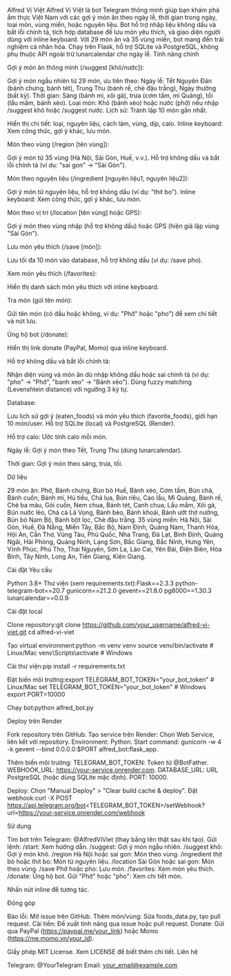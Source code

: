 Alfred Vị Việt
Alfred Vị Việt là bot Telegram thông minh giúp bạn khám phá ẩm thực Việt Nam với các gợi ý món ăn theo ngày lễ, thời gian trong ngày, loại món, vùng miền, hoặc nguyên liệu. Bot hỗ trợ nhập liệu không dấu và bắt lỗi chính tả, tích hợp database để lưu món yêu thích, và giao diện người dùng với inline keyboard. Với 29 món ăn và 35 vùng miền, bot mang đến trải nghiệm cá nhân hóa. Chạy trên Flask, hỗ trợ SQLite và PostgreSQL, không phụ thuộc API ngoài trừ lunarcalendar cho ngày lễ.
Tính năng chính

Gợi ý món ăn thông minh (/suggest [khô/nước]):

Gợi ý món ngẫu nhiên từ 29 món, ưu tiên theo:
Ngày lễ: Tết Nguyên Đán (bánh chưng, bánh tét), Trung Thu (bánh rế, chè đậu trắng), Ngày thường (bất kỳ).
Thời gian: Sáng (bánh mì, xôi gà), trưa (cơm tấm, mì Quảng), tối (lẩu mắm, bánh xèo).
Loại món: Khô (bánh xèo) hoặc nước (phở) nếu nhập /suggest khô hoặc /suggest nước.
Lịch sử: Tránh lặp 10 món gần nhất.


Hiển thị chi tiết: loại, nguyên liệu, cách làm, vùng, dịp, calo.
Inline keyboard: Xem công thức, gợi ý khác, lưu món.


Món theo vùng (/region [tên vùng]):

Gợi ý món từ 35 vùng (Hà Nội, Sài Gòn, Huế, v.v.).
Hỗ trợ không dấu và bắt lỗi chính tả (ví dụ: "sai gon" → "Sài Gòn").


Món theo nguyên liệu (/ingredient [nguyên liệu1, nguyên liệu2]):

Gợi ý món từ nguyên liệu, hỗ trợ không dấu (ví dụ: "thit bo").
Inline keyboard: Xem công thức, gợi ý khác, lưu món.


Món theo vị trí (/location [tên vùng] hoặc GPS):

Gợi ý món theo vùng nhập (hỗ trợ không dấu) hoặc GPS (hiện giả lập vùng "Sài Gòn").


Lưu món yêu thích (/save [món]):

Lưu tối đa 10 món vào database, hỗ trợ không dấu (ví dụ: /save pho).


Xem món yêu thích (/favorites):

Hiển thị danh sách món yêu thích với inline keyboard.


Tra món (gửi tên món):

Gửi tên món (có dấu hoặc không, ví dụ: "Phở" hoặc "pho") để xem chi tiết và nút lưu.


Ủng hộ bot (/donate):

Hiển thị link donate (PayPal, Momo) qua inline keyboard.


Hỗ trợ không dấu và bắt lỗi chính tả:

Nhận diện vùng và món ăn dù nhập không dấu hoặc sai chính tả (ví dụ: "pho" → "Phở", "banh xeo" → "Bánh xèo").
Dùng fuzzy matching (Levenshtein distance) với ngưỡng 3 ký tự.


Database:

Lưu lịch sử gợi ý (eaten_foods) và món yêu thích (favorite_foods), giới hạn 10 món/user.
Hỗ trợ SQLite (local) và PostgreSQL (Render).


Hỗ trợ calo: Ước tính calo mỗi món.

Ngày lễ: Gợi ý món theo Tết, Trung Thu (dùng lunarcalendar).

Thời gian: Gợi ý món theo sáng, trưa, tối.


Dữ liệu

29 món ăn: Phở, Bánh chưng, Bún bò Huế, Bánh xèo, Cơm tấm, Bún chả, Bánh cuốn, Bánh mì, Hủ tiếu, Chả lụa, Bún riêu, Cao lầu, Mì Quảng, Bánh rế, Chè ba màu, Gỏi cuốn, Nem chua, Bánh tét, Canh chua, Lẩu mắm, Xôi gà, Bún nước lèo, Chả cá Lã Vọng, Bánh bèo, Bánh khoái, Bánh ướt thịt nướng, Bún bò Nam Bộ, Bánh bột lọc, Chè đậu trắng.
35 vùng miền: Hà Nội, Sài Gòn, Huế, Đà Nẵng, Miền Tây, Bắc Bộ, Nam Định, Quảng Nam, Thanh Hóa, Hội An, Cần Thơ, Vũng Tàu, Phú Quốc, Nha Trang, Đà Lạt, Bình Định, Quảng Ngãi, Hải Phòng, Quảng Ninh, Lạng Sơn, Bắc Giang, Bắc Ninh, Hưng Yên, Vĩnh Phúc, Phú Thọ, Thái Nguyên, Sơn La, Lào Cai, Yên Bái, Điện Biên, Hòa Bình, Tây Ninh, Long An, Tiền Giang, Kiên Giang.

Cài đặt
Yêu cầu

Python 3.8+
Thư viện (xem requirements.txt):Flask==2.3.3
python-telegram-bot==20.7
gunicorn==21.2.0
gevent==21.8.0
pg8000==1.30.3
lunarcalendar==0.0.9



Cài đặt local

Clone repository:git clone https://github.com/your_username/alfred-vi-viet.git
cd alfred-vi-viet


Tạo virtual environment:python -m venv venv
source venv/bin/activate  # Linux/Mac
venv\Scripts\activate     # Windows


Cài thư viện:pip install -r requirements.txt


Đặt biến môi trường:export TELEGRAM_BOT_TOKEN="your_bot_token"  # Linux/Mac
set TELEGRAM_BOT_TOKEN="your_bot_token"     # Windows
export PORT=10000


Chạy bot:python alfred_bot.py



Deploy trên Render

Fork repository trên GitHub.
Tạo service trên Render:
Chọn Web Service, liên kết với repository.
Environment: Python.
Start command: gunicorn -w 4 -k gevent --bind 0.0.0.0:$PORT alfred_bot:flask_app.


Thêm biến môi trường:
TELEGRAM_BOT_TOKEN: Token từ @BotFather.
WEBHOOK_URL: https://your-service.onrender.com.
DATABASE_URL: URL PostgreSQL (hoặc dùng SQLite mặc định).
PORT: 10000.


Deploy: Chọn "Manual Deploy" > "Clear build cache & deploy".
Đặt webhook:curl -X POST https://api.telegram.org/bot<TELEGRAM_BOT_TOKEN>/setWebhook?url=https://your-service.onrender.com/webhook



Sử dụng

Tìm bot trên Telegram: @AlfredViViet (thay bằng tên thật sau khi tạo).
Gửi lệnh:
/start: Xem hướng dẫn.
/suggest: Gợi ý món ngẫu nhiên.
/suggest khô: Gợi ý món khô.
/region Hà Nội hoặc sai gon: Món theo vùng.
/ingredient thịt bò hoặc thit bo: Món từ nguyên liệu.
/location Sài Gòn hoặc sai gon: Món theo vùng.
/save Phở hoặc pho: Lưu món.
/favorites: Xem món yêu thích.
/donate: Ủng hộ bot.
Gửi "Phở" hoặc "pho": Xem chi tiết món.


Nhấn nút inline để tương tác.

Đóng góp

Báo lỗi: Mở issue trên GitHub.
Thêm món/vùng: Sửa foods_data.py, tạo pull request.
Cải tiến: Đề xuất tính năng qua issue hoặc pull request.
Donate: Gửi qua PayPal (https://paypal.me/your_link) hoặc Momo (https://me.momo.vn/your_id).

Giấy phép
MIT License. Xem LICENSE để biết thêm chi tiết.
Liên hệ

Telegram: @YourTelegram
Email: your_email@example.com
